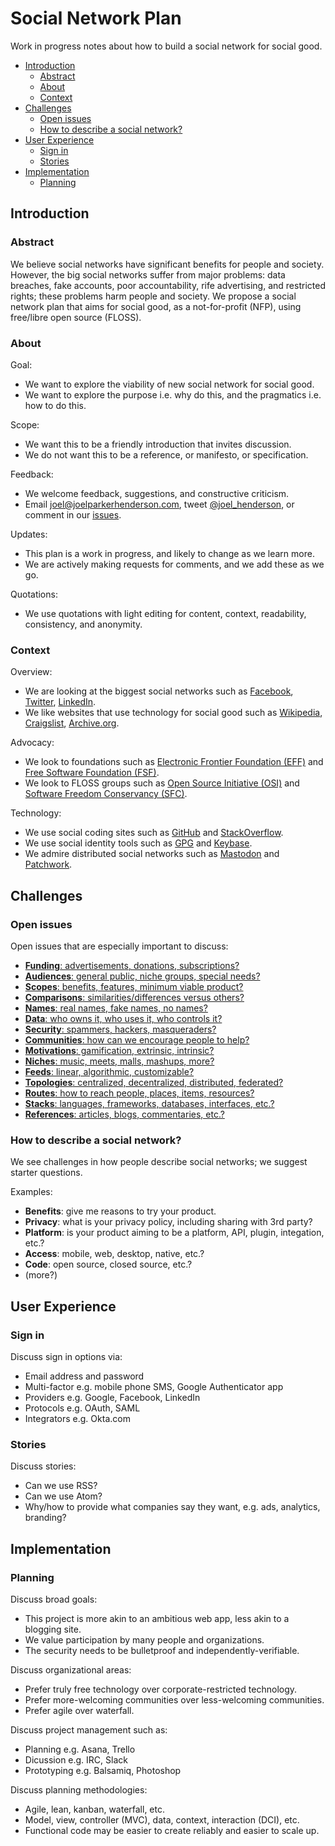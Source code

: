 # Social Network Plan

Work in progress notes about how to build a social network for social good.

* [Introduction](#introduction)
  * [Abstract](#abstract)
  * [About](#about)
  * [Context](#context)
* [Challenges](#challenges)
  * [Open issues](#open-issues)
  * [How to describe a social network?](#how-to-describe-a-social-network-)
* [User Experience](#user-experience)
  * [Sign in](#sign-in)
  * [Stories](#stories)
* [Implementation](#implementation)
  * [Planning](#planning)


## Introduction


### Abstract

We believe social networks have significant benefits for people and society. However, the big social networks suffer from major problems: data breaches, fake accounts, poor accountability, rife advertising, and restricted rights; these problems harm people and society. We propose a social network plan that aims for social good, as a not-for-profit (NFP), using free/libre open source (FLOSS).

### About

Goal:
* We want to explore the viability of new social network for social good. 
* We want to explore the purpose i.e. why do this, and the pragmatics i.e. how to do this.

Scope:
* We want this to be a friendly introduction that invites discussion.
* We do not want this to be a reference, or manifesto, or specification. 

Feedback:
* We welcome feedback, suggestions, and constructive criticism. 
* Email joel@joelparkerhenderson.com, tweet [@joel_henderson](https://twitter.com/joel_henderson), or comment in our [issues](https://github.com/joelparkerhenderson/social_network_plan/issues).

Updates:
* This plan is a work in progress, and likely to change as we learn more. 
* We are actively making requests for comments, and we add these as we go.

Quotations:
* We use quotations with light editing for content, context, readability, consistency, and anonymity.


### Context

Overview:
* We are looking at the biggest social networks such as 
[Facebook](https://facebook.com),
[Twitter](https://twitter.com),
[LinkedIn](https://linkedin.com).
* We like websites that use technology for social good such as 
[Wikipedia](https://wikipedia.org),
[Craigslist](https://craigslist.org),
[Archive.org](https://archive.org).

Advocacy:
* We look to foundations such as 
[Electronic Frontier Foundation (EFF)](http://eff.org/) and
[Free Software Foundation (FSF)](http://fsf.org).
* We look to FLOSS groups such as 
[Open Source Initiative (OSI)](http://opensource.org/) and 
[Software Freedom Conservancy (SFC)](https://sfconservancy.org/).

Technology:
* We use social coding sites such as 
[GitHub](https://github.com) and
[StackOverflow](https://stackoverflow.com).
* We use social identity tools such as 
[GPG](https://www.gnupg.org/) and
[Keybase](keybase.io).
* We admire distributed social networks such as
[Mastodon](https://mastodon.social) and
[Patchwork](https://github.com/ssbc/patchwork).


## Challenges


### Open issues

Open issues that are especially important to discuss:

* [**Funding**: advertisements, donations, subscriptions?](docs/funding.md)
* [**Audiences**: general public, niche groups, special needs?](docs/audiences.md)
* [**Scopes**: benefits, features, minimum viable product?](docs/scopes.md)
* [**Comparisons**: similarities/differences versus others?](docs/comparisons.md)
* [**Names**: real names, fake names, no names?](docs/names.md)
* [**Data**: who owns it, who uses it, who controls it?](docs/data.md)
* [**Security**: spammers, hackers, masqueraders?](docs/security.md)
* [**Communities**: how can we encourage people to help?](docs/communities.md)
* [**Motivations**: gamification, extrinsic, intrinsic?](docs/motivations.md)
* [**Niches**: music, meets, malls, mashups, more?](docs/niches.md)
* [**Feeds**: linear, algorithmic, customizable?](docs/feeds.md)
* [**Topologies**: centralized, decentralized, distributed, federated?](docs/topologies.md)
* [**Routes**: how to reach people, places, items, resources?](docs/routes.md)
* [**Stacks**: languages, frameworks, databases, interfaces, etc.?](docs/stacks.md)
* [**References**: articles, blogs, commentaries, etc.?](docs/references.md)

<!--
Original content vs. resharing

* "Reshares are part and parcel of a community - even before the days of the Internet. For many, gossip is part of socializing. A friend posted that he's just getting married. People will want to spread the word. How can they without reshares? Rewrite it themselves? Resharing is simply part of usual human interaction."
-->


### How to describe a social network?

We see challenges in how people describe social networks; we suggest starter questions.

Examples:

* **Benefits**: give me reasons to try your product.
* **Privacy**: what is your privacy policy, including sharing with 3rd party?
* **Platform**: is your product aiming to be a platform, API, plugin, integation, etc.?
* **Access**: mobile, web, desktop, native, etc.?
* **Code**: open source, closed source, etc.?
* (more?)



## User Experience


### Sign in

Discuss sign in options via:
* Email address and password
* Multi-factor e.g. mobile phone SMS, Google Authenticator app
* Providers e.g. Google, Facebook, LinkedIn
* Protocols e.g. OAuth, SAML
* Integrators e.g. Okta.com


### Stories

Discuss stories:
* Can we use RSS?
* Can we use Atom?
* Why/how to provide what companies say they want, e.g. ads, analytics, branding?


## Implementation


### Planning

Discuss broad goals:
* This project is more akin to an ambitious web app, less akin to a blogging site.
* We value participation by many people and organizations.
* The security needs to be bulletproof and independently-verifiable.

Discuss organizational areas:
* Prefer truly free technology over corporate-restricted technology.
* Prefer more-welcoming communities over less-welcoming communities.
* Prefer agile over waterfall.

Discuss project management such as:
* Planning e.g. Asana, Trello
* Dicussion e.g. IRC, Slack
* Prototyping e.g. Balsamiq, Photoshop

Discuss planning methodologies:
* Agile, lean, kanban, waterfall, etc.
* Model, view, controller (MVC), data, context, interaction (DCI), etc. 
* Functional code may be easier to create reliably and easier to scale up.
